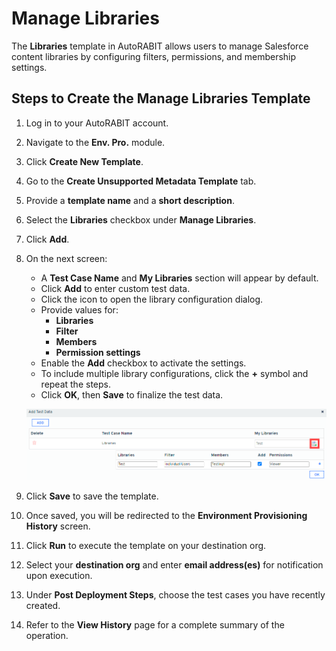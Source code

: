 # Manage Libraries

The **Libraries** template in AutoRABIT allows users to manage Salesforce content libraries by configuring filters, permissions, and membership settings.

## Steps to Create the Manage Libraries Template

1. Log in to your AutoRABIT account.
2. Navigate to the **Env. Pro.** module.
3. Click **Create New Template**.
4. Go to the **Create Unsupported Metadata Template** tab.
5. Provide a **template name** and a **short description**.
6. Select the **Libraries** checkbox under **Manage Libraries**.
7. Click **Add**.

8. On the next screen:
   - A **Test Case Name** and **My Libraries** section will appear by default.
   - Click **Add** to enter custom test data.
   - Click the icon to open the library configuration dialog.
   - Provide values for:
     - **Libraries**
     - **Filter**
     - **Members**
     - **Permission settings**
   - Enable the **Add** checkbox to activate the settings.
   - To include multiple library configurations, click the **+** symbol and repeat the steps.
   - Click **OK**, then **Save** to finalize the test data.

   ![Library Configuration Example](../../../../../.gitbook/assets/image%20(78).png)

9. Click **Save** to save the template.

10. Once saved, you will be redirected to the **Environment Provisioning History** screen.
11. Click **Run** to execute the template on your destination org.
12. Select your **destination org** and enter **email address(es)** for notification upon execution.
13. Under **Post Deployment Steps**, choose the test cases you have recently created.
14. Refer to the **View History** page for a complete summary of the operation.
